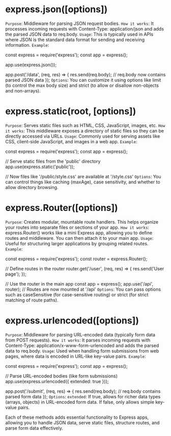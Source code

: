 # express.json([options])
`Purpose`: Middleware for parsing JSON request bodies.
`How it works`: It processes incoming requests with Content-Type: application/json and adds the parsed JSON data to req.body.
`Usage`: This is typically used in APIs where JSON is the standard data format for sending and receiving information.
`Example`:

const express = require('express');
const app = express();

app.use(express.json());

app.post('/data', (req, res) => {
  res.send(req.body);  // req.body now contains parsed JSON data
});
`Options`: You can customize it using options like limit (to control the max body size) and strict (to allow or disallow non-objects and non-arrays).

# express.static(root, [options])
`Purpose`: Serves static files such as HTML, CSS, JavaScript, images, etc.
`How it works`: This middleware exposes a directory of static files so they can be directly accessed via URLs.
`Usage`: Commonly used for serving assets like CSS, client-side JavaScript, and images in a web app.
`Example`:

const express = require('express');
const app = express();

// Serve static files from the 'public' directory
app.use(express.static('public'));

// Now files like '/public/style.css' are available at '/style.css'
`Options`: You can control things like caching (maxAge), case sensitivity, and whether to allow directory browsing.

# express.Router([options])
`Purpose`: Creates modular, mountable route handlers. This helps organize your routes into separate files or sections of your app.
`How it works`: express.Router() works like a mini Express app, allowing you to define routes and middleware. You can then attach it to your main app.
`Usage`: Useful for structuring larger applications by grouping related routes.
`Example`:

const express = require('express');
const router = express.Router();

// Define routes in the router
router.get('/user', (req, res) => {
  res.send('User page');
});

// Use the router in the main app
const app = express();
app.use('/api', router);  // Routes are now mounted at '/api'
`Options`: You can pass options such as caseSensitive (for case-sensitive routing) or strict (for strict matching of route paths).

# express.urlencoded([options])
`Purpose`: Middleware for parsing URL-encoded data (typically form data from POST requests).
`How it works`: It parses incoming requests with Content-Type: application/x-www-form-urlencoded and adds the parsed data to req.body.
`Usage`: Used when handling form submissions from web pages, where data is encoded in URL-like key-value pairs.
`Example`:

const express = require('express');
const app = express();

// Parse URL-encoded bodies (like form submissions)
app.use(express.urlencoded({ extended: true }));

app.post('/submit', (req, res) => {
  res.send(req.body);  // req.body contains parsed form data
});
`Options`:
`extended`: If true, allows for richer data types (arrays, objects) in URL-encoded form data. If false, only allows simple key-value pairs.

Each of these methods adds essential functionality to Express apps, allowing you to handle JSON data, serve static files, structure routes, and parse form data effectively.
